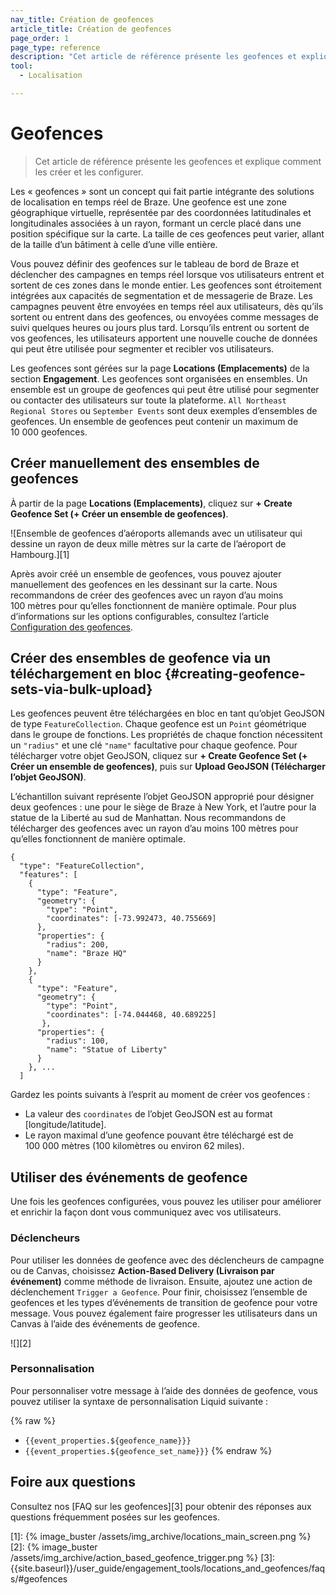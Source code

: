 ```yaml
---
nav_title: Création de geofences
article_title: Création de geofences
page_order: 1
page_type: reference
description: "Cet article de référence présente les geofences et explique comment les créer et les configurer."
tool: 
  - Localisation

---
```

# Geofences

> Cet article de référence présente les geofences et explique comment les créer et les configurer.

Les « geofences » sont un concept qui fait partie intégrante des solutions de localisation en temps réel de Braze. Une geofence est une zone géographique virtuelle, représentée par des coordonnées latitudinales et longitudinales associées à un rayon, formant un cercle placé dans une position spécifique sur la carte. La taille de ces geofences peut varier, allant de la taille d’un bâtiment à celle d’une ville entière.

Vous pouvez définir des geofences sur le tableau de bord de Braze et déclencher des campagnes en temps réel lorsque vos utilisateurs entrent et sortent de ces zones dans le monde entier. Les geofences sont étroitement intégrées aux capacités de segmentation et de messagerie de Braze. Les campagnes peuvent être envoyées en temps réel aux utilisateurs, dès qu’ils sortent ou entrent dans des geofences, ou envoyées comme messages de suivi quelques heures ou jours plus tard. Lorsqu’ils entrent ou sortent de vos geofences, les utilisateurs apportent une nouvelle couche de données qui peut être utilisée pour segmenter et recibler vos utilisateurs.

Les geofences sont gérées sur la page **Locations (Emplacements)** de la section **Engagement**. Les geofences sont organisées en ensembles. Un ensemble est un groupe de geofences qui peut être utilisé pour segmenter ou contacter des utilisateurs sur toute la plateforme. `All Northeast Regional Stores` ou `September Events` sont deux exemples d’ensembles de geofences. Un ensemble de geofences peut contenir un maximum de 10 000 geofences.

## Créer manuellement des ensembles de geofences

À partir de la page **Locations (Emplacements)**, cliquez sur **+ Create Geofence Set (+ Créer un ensemble de geofences)**.

![Ensemble de geofences d’aéroports allemands avec un utilisateur qui dessine un rayon de deux mille mètres sur la carte de l’aéroport de Hambourg.][1]

Après avoir créé un ensemble de geofences, vous pouvez ajouter manuellement des geofences en les dessinant sur la carte. Nous recommandons de créer des geofences avec un rayon d’au moins 100 mètres pour qu’elles fonctionnent de manière optimale. Pour plus d’informations sur les options configurables, consultez l’article [Configuration des geofences]({{site.baseurl}}/user_guide/engagement_tools/locations_and_geofences/geofence_configuration/).

## Créer des ensembles de geofence via un téléchargement en bloc {#creating-geofence-sets-via-bulk-upload}

Les geofences peuvent être téléchargées en bloc en tant qu’objet GeoJSON de type `FeatureCollection`. Chaque geofence est un `Point` géométrique dans le groupe de fonctions. Les propriétés de chaque fonction nécessitent un `"radius"` et une clé `"name"` facultative pour chaque geofence. Pour télécharger votre objet GeoJSON, cliquez sur **+ Create Geofence Set (+ Créer un ensemble de geofences)**, puis sur **Upload GeoJSON (Télécharger l’objet GeoJSON)**.

L’échantillon suivant représente l’objet GeoJSON approprié pour désigner deux geofences : une pour le siège de Braze à New York, et l’autre pour la statue de la Liberté au sud de Manhattan. Nous recommandons de télécharger des geofences avec un rayon d’au moins 100 mètres pour qu’elles fonctionnent de manière optimale.

```
{
  "type": "FeatureCollection",
  "features": [
    {
      "type": "Feature",
      "geometry": {
        "type": "Point",
        "coordinates": [-73.992473, 40.755669]
      },
      "properties": {
        "radius": 200,
        "name": "Braze HQ"
      }
    },
    {
      "type": "Feature",
      "geometry": {
        "type": "Point",
        "coordinates": [-74.044468, 40.689225]
       },
      "properties": {
        "radius": 100,
        "name": "Statue of Liberty"
      }
    }, ...
  ]
```

Gardez les points suivants à l’esprit au moment de créer vos geofences :

- La valeur des `coordinates` de l’objet GeoJSON est au format [longitude/latitude].
- Le rayon maximal d’une geofence pouvant être téléchargé est de 100 000 mètres (100 kilomètres ou environ 62 miles).

## Utiliser des événements de geofence

Une fois les geofences configurées, vous pouvez les utiliser pour améliorer et enrichir la façon dont vous communiquez avec vos utilisateurs.

### Déclencheurs

Pour utiliser les données de geofence avec des déclencheurs de campagne ou de Canvas, choisissez **Action-Based Delivery (Livraison par événement)** comme méthode de livraison. Ensuite, ajoutez une action de déclenchement `Trigger a Geofence`. Pour finir, choisissez l’ensemble de geofences et les types d’événements de transition de geofence pour votre message. Vous pouvez également faire progresser les utilisateurs dans un Canvas à l’aide des événements de geofence.

![][2]

### Personnalisation

Pour personnaliser votre message à l’aide des données de geofence, vous pouvez utiliser la syntaxe de personnalisation Liquid suivante :

{% raw %}
* `{{event_properties.${geofence_name}}}`
* `{{event_properties.${geofence_set_name}}}`
{% endraw %}

## Foire aux questions

Consultez nos [FAQ sur les geofences][3] pour obtenir des réponses aux questions fréquemment posées sur les geofences.


[1]: {% image_buster /assets/img_archive/locations_main_screen.png %}
[2]: {% image_buster /assets/img_archive/action_based_geofence_trigger.png %}
[3]: {{site.baseurl}}/user_guide/engagement_tools/locations_and_geofences/faqs/#geofences
